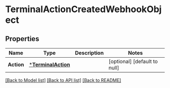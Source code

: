 # TerminalActionCreatedWebhookObject

## Properties

 Name       | Type                                     | Description | Notes                        
------------|------------------------------------------|-------------|------------------------------
 **Action** | [***TerminalAction**](TerminalAction.md) |             | [optional] [default to null] 

[[Back to Model list]](../README.md#documentation-for-models) [[Back to API list]](../README.md#documentation-for-api-endpoints) [[Back to README]](../README.md)

